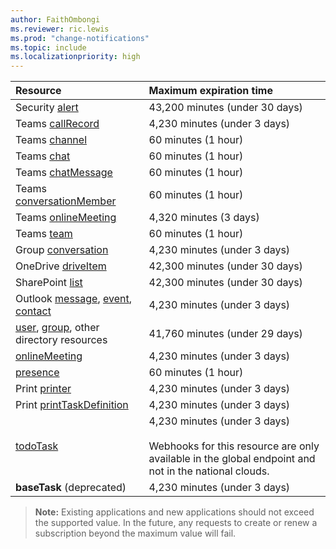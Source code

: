 ```yaml
---
author: FaithOmbongi
ms.reviewer: ric.lewis
ms.prod: "change-notifications"
ms.topic: include
ms.localizationpriority: high
---
```


<!-- markdownlint-disable MD041-->

<!-- Maximum length of subscription per resource. This file is referenced in the change notifications overview and subscription resource type files. -->

| Resource                                       | Maximum expiration time       |
|:-----------------------------------------------|:------------------------------|
| Security [alert][]                             | 43,200 minutes (under 30 days) |
| Teams [callRecord][]                           | 4,230 minutes (under 3 days)   |
| Teams [channel][]                              | 60 minutes (1 hour)           |
| Teams [chat][]                                 | 60 minutes (1 hour)           |
| Teams [chatMessage][]                          | 60 minutes (1 hour)           |
| Teams [conversationMember][]                   | 60 minutes (1 hour)           |
| Teams [onlineMeeting][]                        | 4,320 minutes (3 days)         |
| Teams [team][]                                 | 60 minutes (1 hour)           |
| Group [conversation][]                         | 4,230 minutes (under 3 days)   |
| OneDrive [driveItem][]                         | 42,300 minutes (under 30 days) |
| SharePoint [list][]                            | 42,300 minutes (under 30 days) |
| Outlook [message][], [event][], [contact][]    | 4,230 minutes (under 3 days)   |
| [user][], [group][], other directory resources | 41,760 minutes (under 29 days) |
| [onlineMeeting][]                              | 4,230 minutes (under 3 days)   |
| [presence][]                                   | 60 minutes (1 hour)           |
| Print [printer][]                              | 4,230 minutes (under 3 days)   |
| Print [printTaskDefinition][]                  | 4,230 minutes (under 3 days)   |
| [todoTask][]                                   | 4,230 minutes (under 3 days) <br/><br/>Webhooks for this resource are only available in the global endpoint and not in the national clouds.  |
| **baseTask** (deprecated)                      | 4,230 minutes (under 3 days)   |

> **Note:** Existing applications and new applications should not exceed the supported value. In the future, any requests to create or renew a subscription beyond the maximum value will fail.


[contact]: /graph/api/resources/contact
[conversation]: /graph/api/resources/conversation
[driveItem]: /graph/api/resources/driveitem
[event]: /graph/api/resources/event
[group]: /graph/api/resources/group
[message]: /graph/api/resources/message
[user]: /graph/api/resources/user
[alert]: /graph/api/resources/alert
[callRecord]: /graph/api/resources/callrecords-callrecord
[presence]: /graph/api/resources/presence
[chatMessage]: /graph/api/resources/chatmessage
[list]: /graph/api/resources/list
[printer]: /graph/api/resources/printer
[printTaskDefinition]: /graph/api/resources/printtaskdefinition
[todoTask]: /graph/api/resources/todotask
[channel]: /graph/api/resources/channel
[chat]: /graph/api/resources/chat
[conversationMember]: /graph/api/resources/conversationmember
[team]: /graph/api/resources/team
[onlineMeeting]: /graph/api/resources/onlinemeeting